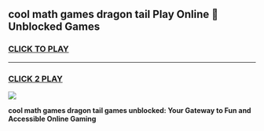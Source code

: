 
## cool math games dragon tail Play Online 👋 Unblocked Games
<h3>
<a href="https://news.freeplayer.one?title=cool_math_games_dragon_tail&ref=17CMG">CLICK TO PLAY</a></h3>
<hr>

<h3>
<a href="https://news.freeplayer.one?title=cool_math_games_dragon_tail&ref=17CMG">CLICK 2 PLAY</a>
  
</h3>

<a href="https://news.freeplayer.one?title=cool_math_games_dragon_tail&ref=17CMG/"><img src="https://clearcache.store/games.png"></a>


**cool math games dragon tail games unblocked: Your Gateway to Fun and Accessible Online Gaming**
